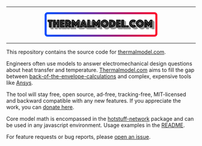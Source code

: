 ***

<p align="center">
  <img width="300" src="https://github.com/robinovitch61/hotstuff/blob/main/src/img/thermalmodel-logo.png">
</p>

***

This repository contains the source code for [thermalmodel.com](https://thermalmodel.com).

Engineers often use models to answer electromechanical design questions about heat transfer and temperature. [Thermalmodel.com](https://thermalmodel.com)
aims to fill the gap between [back-of-the-envelope-calculations](https://en.wikipedia.org/wiki/Back-of-the-envelope_calculation)
and complex, expensive tools like [Ansys](https://www.ansys.com/).

The tool will stay free, open source, ad-free, tracking-free, MIT-licensed and backward compatible with any new features.
If you appreciate the work, you can [donate here](https://ko-fi.com/robinovitch61).

Core model math is encompassed in the [hotstuff-network](https://github.com/robinovitch61/hotstuff/tree/main/packages/hotstuff-network) package
and can be used in any javascript environment. Usage examples in the [README](https://github.com/robinovitch61/hotstuff/tree/main/packages/hotstuff-network#usage).

For feature requests or bug reports, please [open an issue](https://github.com/robinovitch61/hotstuff/issues/new).
